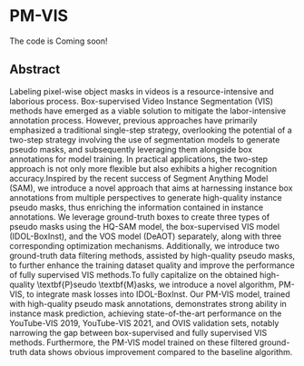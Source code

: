 # PM-VIS
The code is Coming soon!
## Abstract 
Labeling pixel-wise object masks in videos is a resource-intensive and laborious process. Box-supervised Video Instance Segmentation (VIS) methods have emerged as a viable solution to mitigate the labor-intensive annotation process. However, previous approaches have primarily emphasized a traditional single-step strategy, overlooking the potential of a two-step strategy involving the use of segmentation models to generate pseudo masks, and subsequently leveraging them alongside box annotations for model training. In practical applications, the two-step approach is not only more flexible but also exhibits a higher recognition accuracy.Inspired by the recent success of Segment Anything Model (SAM), we introduce a novel approach that aims at harnessing instance box annotations from multiple perspectives to generate high-quality instance pseudo masks, thus enriching the information contained in instance annotations. We leverage ground-truth boxes to create three types of pseudo masks using the HQ-SAM model, the box-supervised VIS model (IDOL-BoxInst), and the VOS model (DeAOT) separately, along with three corresponding optimization mechanisms. Additionally, we introduce two ground-truth data filtering methods, assisted by high-quality pseudo masks, to further enhance the training dataset quality and improve the performance of fully supervised VIS methods.To fully capitalize on the obtained high-quality \textbf{P}seudo \textbf{M}asks, we introduce a novel algorithm, PM-VIS, to integrate mask losses into IDOL-BoxInst. Our PM-VIS model, trained with high-quality pseudo mask annotations, demonstrates strong ability in instance mask prediction, achieving state-of-the-art performance on the YouTube-VIS 2019, YouTube-VIS 2021, and OVIS validation sets, notably narrowing the gap between box-supervised and fully supervised VIS methods. Furthermore, the PM-VIS model trained on these filtered ground-truth data shows obvious improvement compared to the baseline algorithm.
